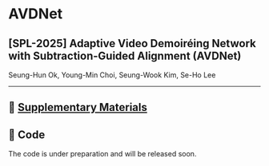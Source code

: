 # AVDNet
## **[SPL-2025] Adaptive Video Demoiréing Network with Subtraction-Guided Alignment (AVDNet)**

Seung-Hun Ok, Young-Min Choi, Seung-Wook Kim, Se-Ho Lee

---

## 📄 [Supplementary Materials](https://drive.google.com/file/d/1Bk-R0x-ACmo8sU7rr86cbPRTgkrHsTy5/view?usp=drive_link)

## 🔗 Code
The code is under preparation and will be released soon.

